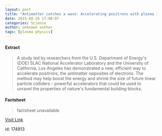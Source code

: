 ```yaml
---
layout: post
title: "Antimatter catches a wave: Accelerating positrons with plasma is a step toward smaller, cheaper particle colliders"
date: 2015-08-26 17:00:07
categories: Science
author: unknown author
tags: [plasma physics]
---
```



#### Extract
>A study led by researchers from the U.S. Department of Energy's (DOE) SLAC National Accelerator Laboratory and the University of California, Los Angeles has demonstrated a new, efficient way to accelerate positrons, the antimatter opposites of electrons. The method may help boost the energy and shrink the size of future linear particle colliders - powerful accelerators that could be used to unravel the properties of nature's fundamental building blocks.

#### Factsheet
>factsheet unavailable

[Visit Link](http://phys.org/news/2015-08-antimatter-positrons-plasma-smaller-cheaper.html)

id:  174913
